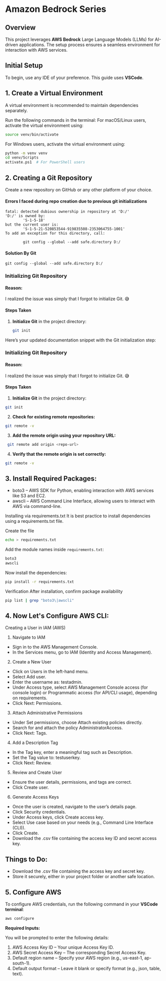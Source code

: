 # Amazon Bedrock Series

## Overview
This project leverages **AWS Bedrock** Large Language Models (LLMs) for AI-driven applications. The setup process ensures a seamless environment for interaction with AWS services.

## Initial Setup
To begin, use any IDE of your preference. This guide uses **VSCode**.

## 1. Create a Virtual Environment
A virtual environment is recommended to maintain dependencies separately.

Run the following commands in the terminal:
For macOS/Linux users, activate the virtual environment using:
``` bash
source venv/bin/activate 
```


For Windows users, activate the virtual environment using:
```bash
python -m venv venv
cd venv/Scripts
activate.ps1  # For PowerShell users
``` 
## 2. Creating a Git Repository
Create a new repository on GitHub or any other platform of your choice.

  #### Errors I faced during repo creation due to previous git initializations
  ```(venv) PS D:\AWS\Bedrock> git remote add origin https://github.com/Vishnuprasadvbhat/aws-bedrock.git                        
  fatal: detected dubious ownership in repository at 'D:/'
  'D:/' is owned by:
          'S-1-5-18'
  but the current user is:
          'S-1-5-21-520853544-919835508-2353064755-1001'
  To add an exception for this directory, call:

          git config --global --add safe.directory D:/
  ```
#### Solution By Git 

  `git config --global --add safe.directory D:/`

### Initializing Git Repository

#### **Reason:** 
I realized the issue was simply that I forgot to initialize Git. 😅 

#### **Steps Taken**
1. **Initialize Git** in the project directory:
   ```bash
   git init

Here’s your updated documentation snippet with the Git initialization step:
### Initializing Git Repository

#### **Reason:** 
I realized the issue was simply that I forgot to initialize Git. 😅 

#### **Steps Taken**

1. **Initialize Git** in the project directory:
  ``` bash
  git init 
  ```

2. **Check for existing remote repositories:**
  ``` bash
  git remote -v
  ```

3.  **Add the remote origin using your repository URL:**

 ``` bash
  git remote add origin <repo-url>
  ```

4. **Verify that the remote origin is set correctly:**
```bash 
git remote -v
```

## 3. Install Required Packages:
- boto3 – AWS SDK for Python, enabling interaction with AWS services like S3 and EC2.
- awscli – AWS Command Line Interface, allowing users to interact with AWS via command-line.

Installing via requirements.txt
It is best practice to install dependencies using a requirements.txt file.

Create the file
``` bash
echo > requirements.txt 
```
Add the module names inside `requirements.txt`:

```bash 
boto3
awscli
```
Now install the dependencies:
```bash
pip install -r requirements.txt
```

Verification
After installation, confirm package availability
``` bash
pip list | grep "boto3\|awscli"
```

## 4. Now Let's Configure AWS CLI:

Creating a User in IAM (AWS)
1. Navigate to IAM
- Sign in to the AWS Management Console.
- In the Services menu, go to IAM (Identity and Access Management).

2. Create a New User
- Click on Users in the left-hand menu.
- Select Add user.
- Enter the username as: testadmin.
- Under Access type, select AWS Management Console access (for console login) or Programmatic access (for API/CLI usage), depending on requirements.
- Click Next: Permissions.

3. Attach Administrative Permissions
- Under Set permissions, choose Attach existing policies directly.
- Search for and attach the policy AdministratorAccess.
- Click Next: Tags.

4. Add a Description Tag
- In the Tag key, enter a meaningful tag such as Description.
- Set the Tag value to: testuserkey.
- Click Next: Review.

5. Review and Create User
- Ensure the user details, permissions, and tags are correct.
- Click Create user.

6. Generate Access Keys
- Once the user is created, navigate to the user’s details page.
- Click Security credentials.
- Under Access keys, click Create access key.
- Select Use case based on your needs (e.g., Command Line Interface (CLI)).
- Click Create.
- Download the .csv file containing the access key ID and secret access key.



## Things to Do:
- Download the .csv file containing the access key and secret key.
- Store it securely, either in your project folder or another safe location.


## 5. Configure AWS

To configure AWS credentials, run the following command in your **VSCode terminal**:

```bash
aws configure
```
**Required Inputs:**

You will be prompted to enter the following details:

1. AWS Access Key ID – Your unique Access Key ID.
2. AWS Secret Access Key – The corresponding Secret Access Key.
3. Default region name – Specify your AWS region (e.g., us-east-1, ap-south-1).
4. Default output format – Leave it blank or specify format (e.g., json, table, text).



